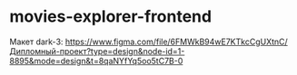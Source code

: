 # movies-explorer-frontend

Макет dark-3: https://www.figma.com/file/6FMWkB94wE7KTkcCgUXtnC/Дипломный-проект?type=design&node-id=1-8895&mode=design&t=8qaNYfYq5oo5tC7B-0